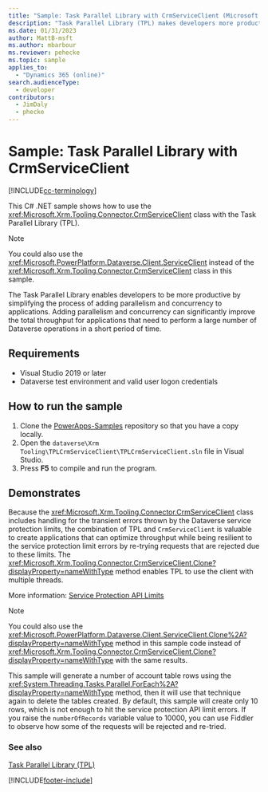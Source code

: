 ```yaml
---
title: "Sample: Task Parallel Library with CrmServiceClient (Microsoft Dataverse)| Microsoft Docs"
description: "Task Parallel Library (TPL) makes developers more productive by simplifying the process of adding parallelism and concurrency to applications. This sample demonstrates using this with CrmServiceClient"
ms.date: 01/31/2023
author: MattB-msft
ms.author: mbarbour
ms.reviewer: pehecke
ms.topic: sample
applies_to:
  - "Dynamics 365 (online)"
search.audienceType:
  - developer
contributors:
  - JimDaly
  - phecke
---
```


# Sample: Task Parallel Library with CrmServiceClient

[!INCLUDE[cc-terminology](../includes/cc-terminology.md)]

This C# .NET sample shows how to use the <xref:Microsoft.Xrm.Tooling.Connector.CrmServiceClient> class with the Task Parallel Library (TPL).

> [!NOTE]
> You could also use the <xref:Microsoft.PowerPlatform.Dataverse.Client.ServiceClient> instead of the <xref:Microsoft.Xrm.Tooling.Connector.CrmServiceClient> class in this sample.

The Task Parallel Library enables developers to be more productive by simplifying the process of adding parallelism and concurrency to applications. Adding parallelism and concurrency can significantly improve the total throughput for applications that need to perform a large number of Dataverse operations in a short period of time.

## Requirements

- Visual Studio 2019 or later
- Dataverse test environment and valid user logon credentials

## How to run the sample

1. Clone the [PowerApps-Samples](https://github.com/microsoft/PowerApps-Samples) repository so that you have a copy locally.
2. Open the `dataverse\Xrm Tooling\TPLCrmServiceClient\TPLCrmServiceClient.sln` file in Visual Studio.
3. Press **F5** to compile and run the program.

## Demonstrates

Because the <xref:Microsoft.Xrm.Tooling.Connector.CrmServiceClient> class includes handling for the transient errors thrown by the Dataverse service protection limits, the combination of TPL and `CrmServiceClient` is valuable to create applications that can optimize throughput while being resilient to the service protection limit errors by re-trying requests that are rejected due to these limits. The <xref:Microsoft.Xrm.Tooling.Connector.CrmServiceClient.Clone?displayProperty=nameWithType> method enables TPL to use the client with multiple threads.

More information: [Service Protection API Limits](../api-limits.md)

> [!NOTE]
> You could also use the <xref:Microsoft.PowerPlatform.Dataverse.Client.ServiceClient.Clone%2A?displayProperty=nameWithType> method in this sample code instead of <xref:Microsoft.Xrm.Tooling.Connector.CrmServiceClient.Clone?displayProperty=nameWithType> with the same results.

This sample will generate a number of account table rows using the <xref:System.Threading.Tasks.Parallel.ForEach%2A?displayProperty=nameWithType> method, then it will use that technique again to delete the tables created. By default, this sample will create only 10 rows, which is not enough to hit the service protection API limit errors. If you raise the `numberOfRecords` variable value to 10000, you can use Fiddler to observe how some of the requests will be rejected and re-tried.

### See also

[Task Parallel Library (TPL)](/dotnet/standard/parallel-programming/task-parallel-library-tpl)

[!INCLUDE[footer-include](../../../includes/footer-banner.md)]
